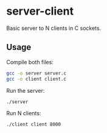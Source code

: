 # server-client
Basic server to N clients in C sockets.

## Usage

Compile both files:
```sh
gcc -o server server.c
gcc -o client client.c
```

Run the server:
```sh
./server
```

Run N clients:
```sh
./client client 8000
```
